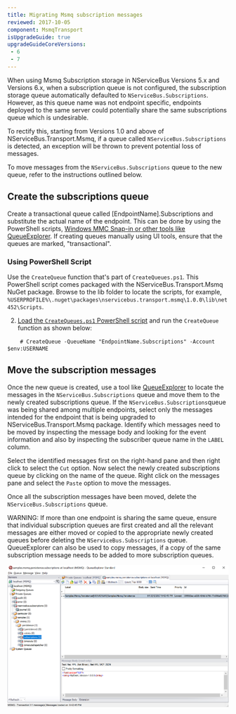 ```yaml
---
title: Migrating Msmq subscription messages
reviewed: 2017-10-05
component: MsmqTransport
isUpgradeGuide: true
upgradeGuideCoreVersions:
 - 6
 - 7
---
```


When using Msmq Subscription storage in NServiceBus Versions 5.x and Versions 6.x, when a subscription queue is not configured, the subscription storage queue automatically defaulted to `NServiceBus.Subscriptions`. However, as this queue name was not endpoint specific, endpoints deployed to the same server could potentially share the same subscriptions queue which is undesirable. 

To rectify this, starting from Versions 1.0 and above of NServiceBus.Transport.Msmq, if a queue called `NServiceBus.Subscriptions` is detected, an exception will be thrown to prevent potential loss of messages. 

To move messages from the `NServiceBus.Subscriptions` queue to the new queue, refer to the instructions outlined below.

## Create the subscriptions queue

Create a transactional queue called [EndpointName].Subscriptions and substitute the actual name of the endpoint. This can be done by using the PowerShell scripts, [Windows MMC Snap-in or other tools like QueueExplorer](/transports/msmq/viewing-message-content-in-msmq.md#windows-native-tools). If creating queues manually using UI tools, ensure that the queues are marked, "transactional". 

### Using PowerShell Script

Use the `CreateQueue` function that's part of `CreateQueues.ps1`. This PowerShell script comes packaged with the NServiceBus.Transport.Msmq NuGet package. Browse to the lib folder to locate the scripts, for example, `%USERPROFILE%\.nuget\packages\nservicebus.transport.msmq\1.0.0\lib\net452\Scripts`. 

2. [Load the `CreateQueues.ps1` PowerShell script](https://technet.microsoft.com/en-us/library/bb613481.aspx) and run the `CreateQueue` function as shown below:

```
    # CreateQueue -QueueName "EndpointName.Subscriptions" -Account $env:USERNAME
```


## Move the subscription messages 

Once the new queue is created, use a tool like [QueueExplorer](http://www.cogin.com/mq/index.php) to locate the messages in the `NServiceBus.Subscriptions` queue and move them to the newly created subscriptions queue. If the `NServiceBus.Subscriptions`queue was being shared among multiple endpoints, select only the messages intended for the endpoint that is being upgraded to NServiceBus.Transport.Msmq package. Identify which messages need to be moved by inspecting the message body and looking for the event information and also by inspecting the subscriber queue name in the `LABEL` column.

Select the identified messages first on the right-hand pane and then right click to select the `Cut` option. Now select the newly created subscriptions queue by clicking on the name of the queue. Right click on the messages pane and select the `Paste` option to move the messages. 

Once all the subscription messages have been moved, delete the `NServiceBus.Subscriptions` queue.

WARNING: If more than one endpoint is sharing the same queue, ensure that individual subscription queues are first created and all the relevant messages are either moved or copied to the appropriate newly created queues before deleting the `NServiceBus.Subscriptions` queue. QueueExplorer can also be used to copy messages, if a copy of the same subscription message needs to be added to more subscription queues.

![Moving Messages using QueueExplorer](moving-messages.png)
